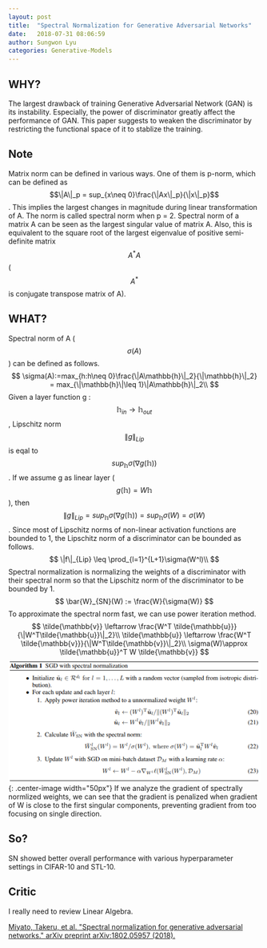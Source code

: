 ```yaml
---
layout: post
title:  "Spectral Normalization for Generative Adversarial Networks"
date:   2018-07-31 08:06:59
author: Sungwon Lyu
categories: Generative-Models
---
```


## WHY? 
The largest drawback of training Generative Adversarial Network (GAN) is its instability. Especially, the power of discriminator greatly affect the performance of GAN. This paper suggests to weaken the discriminator by restricting the functional space of it to stablize the training. 

## Note
Matrix norm can be defined in various ways. One of them is p-norm, which can be defined as $$\|A\|_p = sup_{x\neq 0}\frac{\|Ax\|_p}{\|x\|_p}$$. This implies the largest changes in magnitude during linear transformation of A. The norm is called spectral norm when p = 2. Spectral norm of a matrix A can be seen as the largest singular value of matrix A. Also, this is equivalent to the square root of the largest eigenvalue of positive semi-definite matrix $$A^*A$$ ($$A^*$$ is conjugate transpose matrix of A).

## WHAT?
Spectral norm of A ($$\sigma(A)$$) can be defined as follows.
$$
\sigma(A):=max_{h:h\neq 0}\frac{\|A\mathbb{h}\|_2}{\|\mathbb{h}\|_2} = max_{\|\mathbb{h}\|\leq 1}\|A\mathbb{h}\|_2\\
$$
Given a layer function g : $$\mathbb{h}_{in} \rightarrow \mathbb{h}_{out}$$, Lipschitz norm $$\|g\|_{Lip}$$ is eqal to $$sup_{\mathbb{h}}\sigma(\nabla g(\mathbb{h}))$$. If we assume g as linear layer ($$g(\mathbb{h})=W\mathbb{h}$$), then $$\|g\|_{Lip} = sup_{\mathbb{h}}\sigma(\nabla g(\mathbb{h})) = sup_{\mathbb{h}}\sigma(W) = \sigma(W)$$. Since most of Lipschitz norms of non-linear activation functions are bounded to 1, the Lipschitz norm of a discriminator can be bounded as follows. 
$$
\|f\|_{Lip} \leq \prod_{l=1}^{L+1}\sigma(W^l)\\
$$
Spectral normalization is normalizing the weights of a discriminator with their spectral norm so that the Lipschitz norm of the discriminator to be bounded by 1. 
$$
\bar{W}_{SN}(W) := \frac{W}{\sigma(W)}
$$
To approximate the spectral norm fast, we can use power iteration method.
$$
\tilde{\mathbb{v}} \leftarrow \frac{W^T \tilde{\mathbb{u}}}{\|W^T\tilde{\mathbb{u}}\|_2}\\
\tilde{\mathbb{u}} \leftarrow \frac{W^T \tilde{\mathbb{v}}}{\|W^T\tilde{\mathbb{v}}\|_2}\\
\sigma(W)\approx \tilde{\mathbb{u}}^T W \tilde{\mathbb{v}}
$$
![image](/assets/images/sgan.png){: .center-image width="50px"}
If we analyze the gradient of spectrally normlized weights, we can see that the gradient is penalized when gradient of W is close to the first singular components, preventing gradient from too focusing on single direction. 

## So?
SN showed better overall performance with various hyperparameter settings in CIFAR-10 and STL-10.

## Critic
I really need to review Linear Algebra.

[Miyato, Takeru, et al. "Spectral normalization for generative adversarial networks." arXiv preprint arXiv:1802.05957 (2018).](https://arxiv.org/abs/1802.05957)